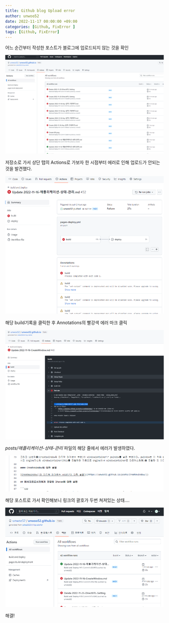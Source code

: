 ```yaml
---
title: Github blog Upload error
author: unwoo52
date: 2022-11-17 00:00:00 +09:00
categories: [Github, FixError ]
tags: [Github, FixError]
---
```


어느 순간부터 작성한 포스트가 블로그에 업로드되지 않는 것을 확인

![imagename](/assets/image/Github/FixError/001.png)

저장소로 가서 상단 탭의 Actions로 가보자 한 시점부터 에러로 인해 업로드가 안되는 것을 발견했다.

![imagename](/assets/image/Github/FixError/002.png)

해당 build기록을 클릭한 후 Annotations의 빨강색 에러 마크 클릭

![imagename](/assets/image/Github/FixError/003.png)

*posts/애플리케이션-상태-관리* 파일의 해당 줄에서 에러가 발생하였다.

![imagename](/assets/image/Github/FixError/004.png)

해당 포스트로 가서 확인해보니 링크의 괄호가 두번 쳐져있는 상태....

![imagename](/assets/image/Github/FixError/006.png)

해결!
